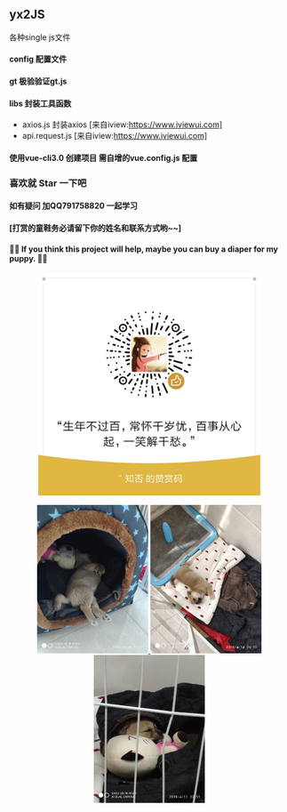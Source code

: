 ## yx2JS
各种single js文件

#### config  配置文件

#### gt      极验验证gt.js

#### libs    封装工具函数
  - axios.js 封装axios [来自iview:https://www.iviewui.com]
  - api.request.js [来自iview:https://www.iviewui.com]

#### 使用vue-cli3.0 创建项目  需自增的vue.config.js 配置  


### 喜欢就 Star 一下吧

#### 如有疑问 加QQ791758820 一起学习

#### [打赏的童鞋务必请留下你的姓名和联系方式哟~~]

#### 💖💖 If you think this project will help, maybe you can buy a diaper for my puppy. 💖💖

<p align="center">
  <a href="https://github.com/jiangyi215/yx2JS">
    <img width="400" src="https://raw.githubusercontent.com/jiangyi215/yx2JS/master/images/gaipian.jpg">
  </a>
</p>
<p align="center">
  <a href="https://github.com/jiangyi215/yx2JS">
    <img width="200" src="https://raw.githubusercontent.com/jiangyi215/yx2JS/master/images/cute.jpg">
  </a>
  <a href="https://github.com/jiangyi215/yx2JS">
    <img width="200" src="https://raw.githubusercontent.com/jiangyi215/yx2JS/master/images/play.jpg">
  </a>
  <a href="https://github.com/jiangyi215/yx2JS">
    <img width="200" src="https://raw.githubusercontent.com/jiangyi215/yx2JS/master/images/sleep.jpg">
  </a>
</p>